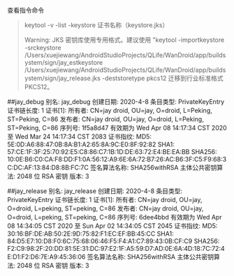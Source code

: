 查看指令命令
>keytool -v -list -keystore 证书名称（keystore.jks）
>
>Warning:
>JKS 密钥库使用专用格式。建议使用 
>"keytool -importkeystore -srckeystore /Users/xuejiewang/AndroidStudioProjects/QLife/WanDroid/app/buildsystem/sign/jay_estkeystore /Users/xuejiewang/AndroidStudioProjects/QLife/WanDroid/app/buildsystem/sign/jay_release.jks -deststoretype pkcs12
>迁移到行业标准格式 PKCS12。



##jay_debug
别名: jay_debug
创建日期: 2020-4-8
条目类型: PrivateKeyEntry
证书链长度: 1
证书[1]:
所有者: CN=jay droid, OU=jay, O=droid, L=Peking, ST=Peking, C=86
发布者: CN=jay droid, OU=jay, O=droid, L=Peking, ST=Peking, C=86
序列号: 1f5a8d47
有效期为 Wed Apr 08 14:17:34 CST 2020 至 Wed Mar 24 14:17:34 CST 2083
证书指纹:
         MD5:  5E:0D:A6:88:47:0B:8A:B1:A2:65:8A:9C:E0:8F:92:82
         SHA1: 57:CE:1F:3F:25:70:92:E5:C8:86:C7:1B:1D:DE:63:72:E4:BE:EA:BB
         SHA256: 10:0E:B6:C0:CA:F8:DD:F1:0A:56:12:A9:6E:6A:72:B7:26:AC:B6:3F:C5:F9:68:3C:DC:AF:13:84:D8:8B:FC:7C
签名算法名称: SHA256withRSA
主体公共密钥算法: 2048 位 RSA 密钥
版本: 3


##jay_release
别名: jay_release
创建日期: 2020-4-8
条目类型: PrivateKeyEntry
证书链长度: 1
证书[1]:
所有者: CN=jay droid, OU=jay, O=droid, L=peking, ST=peking, C=86
发布者: CN=jay droid, OU=jay, O=droid, L=peking, ST=peking, C=86
序列号: 6dee4bbd
有效期为 Wed Apr 08 14:34:05 CST 2020 至 Sun Apr 02 14:34:05 CST 2045
证书指纹:
         MD5:  30:16:BF:DE:AB:50:2E:9D:75:82:F1:EC:EF:BB:45:CC
         SHA1: 84:D5:E7:10:D8:F0:6C:75:68:06:46:F5:F4:A1:C7:89:43:0B:CF:C9
         SHA256: F2:C9:98:2F:20:DD:81:5E:31:DC:97:E2:1F:A5:59:D7:AD:0E:6A:4D:18:7C:72:4E:D1:F2:D6:7E:A9:45:36:06
签名算法名称: SHA256withRSA
主体公共密钥算法: 2048 位 RSA 密钥
版本: 3

